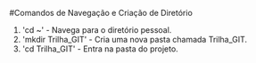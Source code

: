#Comandos de Navegação e Criação de Diretório

1. 'cd ~' - Navega para o diretório pessoal.
2. 'mkdir Trilha_GIT' - Cria uma nova pasta chamada Trilha_GIT.
3. 'cd Trilha_GIT' - Entra na pasta do projeto.
